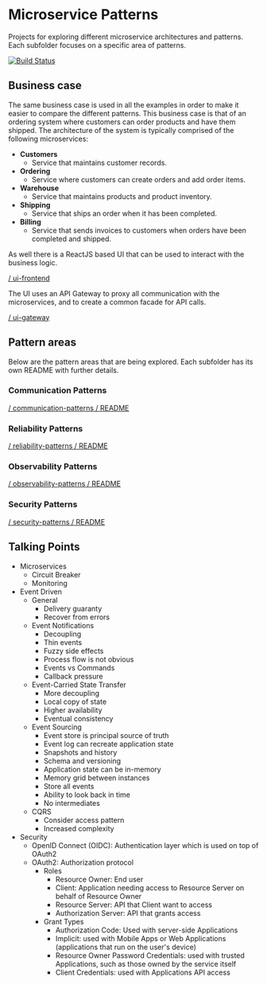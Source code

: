 # Microservice Patterns
Projects for exploring different microservice architectures and patterns. Each subfolder focuses on a specific area of patterns.

[![Build Status](https://travis-ci.org/acntech/microservice-patterns.svg?branch=develop)](https://travis-ci.org/acntech/microservice-patterns)

## Business case
The same business case is used in all the examples in order to make it easier to compare the different patterns. This business case is that of an ordering system where customers can order products and have them shipped. The architecture of the system is typically comprised of the following microservices:

* **Customers**
  * Service that maintains customer records.
* **Ordering**
  * Service where customers can create orders and add order items.
* **Warehouse**
  * Service that maintains products and product inventory.
* **Shipping**
  * Service that ships an order when it has been completed.
* **Billing**
  * Service that sends invoices to customers when orders have been completed and shipped.

As well there is a ReactJS based UI that can be used to interact with the business logic.

[/ ui-frontend](https://github.com/acntech/microservice-patterns/tree/develop/ui-frontend)

The UI uses an API Gateway to proxy all communication with the microservices, and to create a common facade for API calls.

[/ ui-gateway](https://github.com/acntech/microservice-patterns/tree/develop/ui-gateway)

## Pattern areas
Below are the pattern areas that are being explored. Each subfolder has its own README with further details. 

### Communication Patterns

[/ communication-patterns / README](https://github.com/acntech/microservice-patterns/tree/develop/communication-patterns)

### Reliability Patterns

[/ reliability-patterns / README](https://github.com/acntech/microservice-patterns/tree/develop/reliability-patterns)

### Observability Patterns

[/ observability-patterns / README](https://github.com/acntech/microservice-patterns/tree/develop/observability-patterns)

### Security Patterns

[/ security-patterns / README](https://github.com/acntech/microservice-patterns/tree/develop/security-patterns)

## Talking Points

* Microservices
  * Circuit Breaker
  * Monitoring
* Event Driven
  * General
    * Delivery guaranty
    * Recover from errors
  * Event Notifications
    * Decoupling
    * Thin events
    * Fuzzy side effects
    * Process flow is not obvious
    * Events vs Commands
    * Callback pressure
  * Event-Carried State Transfer
    * More decoupling
    * Local copy of state
    * Higher availability
    * Eventual consistency
  * Event Sourcing
    * Event store is principal source of truth
    * Event log can recreate application state
    * Snapshots and history
    * Schema and versioning
    * Application state can be in-memory
    * Memory grid between instances
    * Store all events
    * Ability to look back in time
    * No intermediates
  * CQRS
    * Consider access pattern
    * Increased complexity
* Security
  * OpenID Connect (OIDC): Authentication layer which is used on top of OAuth2
  * OAuth2: Authorization protocol
    * Roles
      * Resource Owner: End user
      * Client: Application needing access to Resource Server on behalf of Resource Owner
      * Resource Server: API that Client want to access
      * Authorization Server: API that grants access
    * Grant Types
      * Authorization Code: Used with server-side Applications
      * Implicit: used with Mobile Apps or Web Applications (applications that run on the user's device)
      * Resource Owner Password Credentials: used with trusted Applications, such as those owned by the service itself
      * Client Credentials: used with Applications API access
